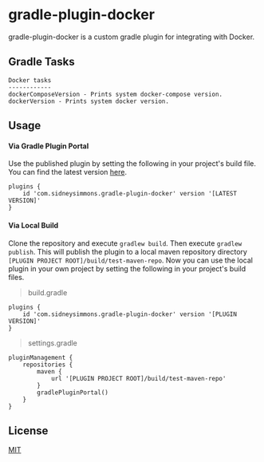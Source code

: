 # gradle-plugin-docker

gradle-plugin-docker is a custom gradle plugin for integrating with Docker.

## Gradle Tasks

```
Docker tasks
------------
dockerComposeVersion - Prints system docker-compose version.
dockerVersion - Prints system docker version.
```

## Usage

#### Via Gradle Plugin Portal

Use the published plugin by setting the following in your project's build file.  You can find the latest version [here](https://plugins.gradle.org/plugin/com.sidneysimmons.gradle-plugin-docker).

```
plugins {
    id 'com.sidneysimmons.gradle-plugin-docker' version '[LATEST VERSION]'
}
```

#### Via Local Build
Clone the repository and execute `gradlew build`.  Then execute `gradlew publish`.  This will publish the plugin to a local maven repository directory `[PLUGIN PROJECT ROOT]/build/test-maven-repo`.  Now you can use the local plugin in your own project by setting the following in your project's build files.

> build.gradle

```
plugins {
    id 'com.sidneysimmons.gradle-plugin-docker' version '[PLUGIN VERSION]'
}
```

> settings.gradle

```
pluginManagement {
	repositories {
		maven {
			url '[PLUGIN PROJECT ROOT]/build/test-maven-repo'
		}
		gradlePluginPortal()
	}
}
```

## License
[MIT](https://choosealicense.com/licenses/mit/)